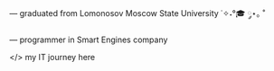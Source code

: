 — graduated from Lomonosov Moscow State University ˙✧˖°🎓 ༘⋆｡ ˚

— programmer in Smart Engines company

</> my IT journey here
